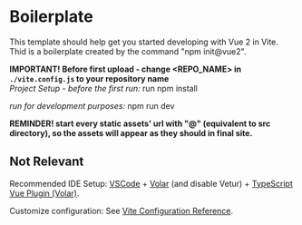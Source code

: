 # Boilerplate
This template should help get you started developing with Vue 2 in Vite.  
Thid is a boilerplate created by the command "npm init@vue2".

**IMPORTANT! Before first upload - change <REPO_NAME> in `./vite.config.js` to your repository name**  
*Project Setup - before the first run:*
run npm install

*run for development purposes:*
npm run dev

**REMINDER! start every static assets' url with "@" (equivalent to src directory), so the assets will appear as they should in final site.**







## Not Relevant

Recommended IDE Setup:
[VSCode](https://code.visualstudio.com/) + [Volar](https://marketplace.visualstudio.com/items?itemName=Vue.volar) (and disable Vetur) + [TypeScript Vue Plugin (Volar)](https://marketplace.visualstudio.com/items?itemName=Vue.vscode-typescript-vue-plugin).

Customize configuration:
See [Vite Configuration Reference](https://vitejs.dev/config/).

